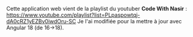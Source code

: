 Cette application web vient de la playlist du youtuber **Code With Nasir** : https://www.youtube.com/playlist?list=PLpaspowtqj-dA0cRZ1yEZBv0iwdOru-SC Je l'ai modifiée pour la mettre à jour avec Angular 18 (de 16->18).
